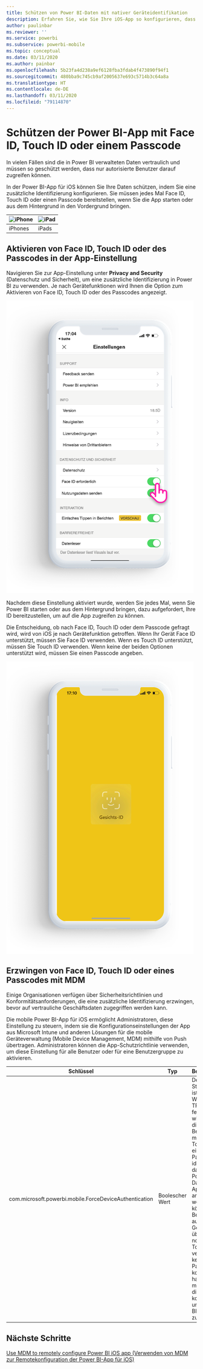 ```yaml
---
title: Schützen von Power BI-Daten mit nativer Geräteidentifikation
description: Erfahren Sie, wie Sie Ihre iOS-App so konfigurieren, dass sie eine zusätzliche Identifizierung erfordert, bevor Sie auf Ihre Power BI-Daten zugreifen können.
author: paulinbar
ms.reviewer: ''
ms.service: powerbi
ms.subservice: powerbi-mobile
ms.topic: conceptual
ms.date: 03/11/2020
ms.author: painbar
ms.openlocfilehash: 5b23fa4d238a9ef6128fba3fdab4f473890f94f1
ms.sourcegitcommit: 480bba9c745cb9af2005637e693c5714b3c64a8a
ms.translationtype: HT
ms.contentlocale: de-DE
ms.lasthandoff: 03/11/2020
ms.locfileid: "79114870"
---
```

# <a name="protect-power-bi-app-with-face-id-touch-id-or-passcode"></a>Schützen der Power BI-App mit Face ID, Touch ID oder einem Passcode 

In vielen Fällen sind die in Power BI verwalteten Daten vertraulich und müssen so geschützt werden, dass nur autorisierte Benutzer darauf zugreifen können. 

In der Power BI-App für iOS können Sie Ihre Daten schützen, indem Sie eine zusätzliche Identifizierung konfigurieren. Sie müssen jedes Mal Face ID, Touch ID oder einen Passcode bereitstellen, wenn Sie die App starten oder aus dem Hintergrund in den Vordergrund bringen.

| ![iPhone](./media/tutorial-mobile-apps-ios-qna/iphone-logo-50-px.png) | ![iPad](./media/tutorial-mobile-apps-ios-qna/ipad-logo-50-px.png) |
|:--- |:--- |
| iPhones |iPads |

## <a name="turn-on-face-id-touch-id-or-passcode-in-app-setting"></a>Aktivieren von Face ID, Touch ID oder des Passcodes in der App-Einstellung

Navigieren Sie zur App-Einstellung unter **Privacy and Security** (Datenschutz und Sicherheit), um eine zusätzliche Identifizierung in Power BI zu verwenden. Je nach Gerätefunktionen wird Ihnen die Option zum Aktivieren von Face ID, Touch ID oder des Passcodes angezeigt.

![Einstellungsseite der Power BI-App für iOS](./media/mobile-ios-native-secure-access/mobile-ios-native-secured-setting.png)

Nachdem diese Einstellung aktiviert wurde, werden Sie jedes Mal, wenn Sie Power BI starten oder aus dem Hintergrund bringen, dazu aufgefordert, Ihre ID bereitzustellen, um auf die App zugreifen zu können. 

Die Entscheidung, ob nach Face ID, Touch ID oder dem Passcode gefragt wird, wird von iOS je nach Gerätefunktion getroffen. Wenn Ihr Gerät Face ID unterstützt, müssen Sie Face ID verwenden. Wenn es Touch ID unterstützt, müssen Sie Touch ID verwenden. Wenn keine der beiden Optionen unterstützt wird, müssen Sie einen Passcode angeben.

![Face ID für Power BI iOS](./media/mobile-ios-native-secure-access/mobile-ios-native-secured-faceid.png)

## <a name="use-mdm-to-enforce-face-id-touch-id-or-passcode"></a>Erzwingen von Face ID, Touch ID oder eines Passcodes mit MDM

Einige Organisationen verfügen über Sicherheitsrichtlinien und Konformitätsanforderungen, die eine zusätzliche Identifizierung erzwingen, bevor auf vertrauliche Geschäftsdaten zugegriffen werden kann. 

Die mobile Power BI-App für iOS ermöglicht Administratoren, diese Einstellung zu steuern, indem sie die Konfigurationseinstellungen der App aus Microsoft Intune und anderen Lösungen für die mobile Geräteverwaltung (Mobile Device Management, MDM) mithilfe von Push übertragen. Administratoren können die App-Schutzrichtlinie verwenden, um diese Einstellung für alle Benutzer oder für eine Benutzergruppe zu aktivieren.

|Schlüssel  |Typ  |Beschreibung  |
|---------|---------|---------|
| com.microsoft.powerbi.mobile.ForceDeviceAuthentication | Boolescher Wert | Der Standardwert ist FALSE. <br>Wenn er auf TRUE festgelegt wird, zwingt die App die Benutzer, sich mit Face ID, Touch ID oder einem Passcode zu identifizieren, damit ihnen Power BI-Daten in der App angezeigt werden können. Benutzer, die auf ihrem Gerät weder über Face ID noch über Touch ID verfügen und keinen Passcode konfiguriert haben, müssen diesen konfigurieren, um auf Power BI zugreifen zu können.  |

## <a name="next-steps"></a>Nächste Schritte

[Use MDM to remotely configure Power BI iOS app (Verwenden von MDM zur Remotekonfiguration der Power BI-App für iOS)](mobile-app-configuration.md)

